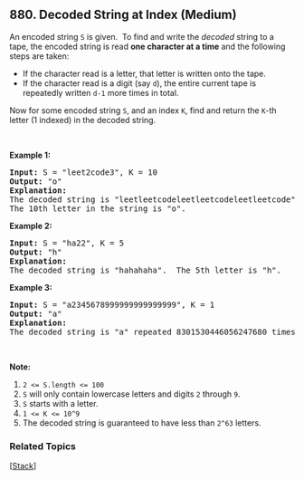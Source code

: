<!--|This file generated by command(leetcode description); DO NOT EDIT.    |-->
<!--+----------------------------------------------------------------------+-->
<!--|@author    Openset <openset.wang@gmail.com>                           |-->
<!--|@link      https://github.com/openset                                 |-->
<!--|@home      https://github.com/openset/leetcode                        |-->
<!--+----------------------------------------------------------------------+-->

## 880. Decoded String at Index (Medium)

<p>An encoded string <code>S</code> is given.&nbsp; To find and write the <em>decoded</em> string to a tape, the encoded string is read <strong>one character at a time</strong>&nbsp;and the following steps are taken:</p>

<ul>
	<li>If the character read is a letter, that letter is written onto the tape.</li>
	<li>If the character read is a digit (say <code>d</code>), the entire current tape is repeatedly written&nbsp;<code>d-1</code>&nbsp;more times in total.</li>
</ul>

<p>Now for some encoded string <code>S</code>, and an index <code>K</code>, find and return the <code>K</code>-th letter (1 indexed) in the decoded string.</p>

<p>&nbsp;</p>

<div>
<p><strong>Example 1:</strong></p>

<pre>
<strong>Input: </strong>S = <span id="example-input-1-1">&quot;leet2code3&quot;</span>, K = <span id="example-input-1-2">10</span>
<strong>Output: </strong><span id="example-output-1">&quot;o&quot;</span>
<strong>Explanation: </strong>
The decoded string is &quot;leetleetcodeleetleetcodeleetleetcode&quot;.
The 10th letter in the string is &quot;o&quot;.
</pre>

<div>
<p><strong>Example 2:</strong></p>

<pre>
<strong>Input: </strong>S = <span id="example-input-2-1">&quot;ha22&quot;</span>, K = <span id="example-input-2-2">5</span>
<strong>Output: </strong><span id="example-output-2">&quot;h&quot;</span>
<strong>Explanation: </strong>
The decoded string is &quot;hahahaha&quot;.  The 5th letter is &quot;h&quot;.
</pre>

<div>
<p><strong>Example 3:</strong></p>

<pre>
<strong>Input: </strong>S = <span id="example-input-3-1">&quot;a2345678999999999999999&quot;</span>, K = <span id="example-input-3-2">1</span>
<strong>Output: </strong><span id="example-output-3">&quot;a&quot;</span>
<strong>Explanation: </strong>
The decoded string is &quot;a&quot; repeated 8301530446056247680 times.  The 1st letter is &quot;a&quot;.
</pre>

<p>&nbsp;</p>

<p><strong>Note:</strong></p>

<ol>
	<li><code>2 &lt;= S.length &lt;= 100</code></li>
	<li><code>S</code>&nbsp;will only contain lowercase letters and digits <code>2</code> through <code>9</code>.</li>
	<li><code>S</code>&nbsp;starts with a letter.</li>
	<li><code>1 &lt;= K &lt;= 10^9</code></li>
	<li>The decoded string is guaranteed to have less than <code>2^63</code> letters.</li>
</ol>
</div>
</div>
</div>


### Related Topics
[[Stack](https://github.com/openset/leetcode/tree/master/tag/stack/README.md)] 